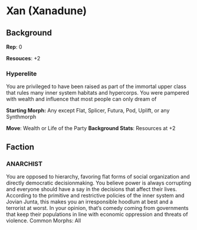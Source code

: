 
# Xan (Xanadune)

## Background
**Rep**: 0

**Resouces**: +2

### Hyperelite
You are privileged to have been raised as part of the immortal upper class that rules many inner system habitats and hypercorps. You were pampered with wealth and influence that most people can only dream of

**Starting Morph:** Any except Flat, Splicer, Futura, Pod, Uplift, or any Synthmorph

**Move**: Wealth or Life of the Party
**Background Stats**: Resources at +2

## Faction
### ANARCHIST
You are opposed to hierarchy, favoring flat forms of social organization and directly democratic decisionmaking. You believe power is always corrupting and everyone should have a say in the decisions that affect their lives. According to the primitive and restrictive policies of the inner system and Jovian Junta, this makes you an irresponsible hoodlum at best and a terrorist at worst. In your opinion, that’s comedy coming from governments that keep their populations in line with economic oppression and threats of violence.
Common Morphs: All